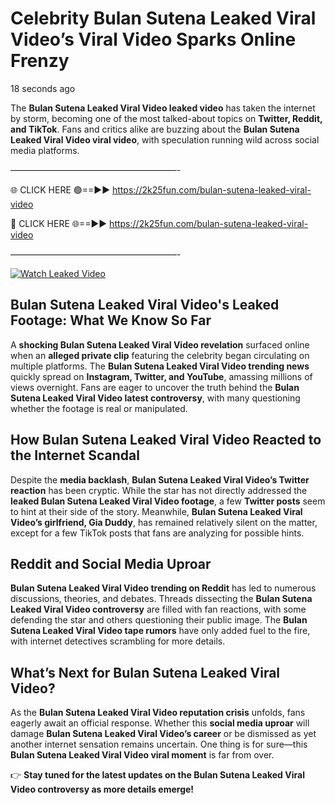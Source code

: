 # Celebrity Bulan Sutena Leaked Viral Video’s Viral Video Sparks Online Frenzy

18 seconds ago

The **Bulan Sutena Leaked Viral Video leaked video** has taken the internet by storm, becoming one of the most talked-about topics on **Twitter, Reddit, and TikTok**. Fans and critics alike are buzzing about the **Bulan Sutena Leaked Viral Video viral video**, with speculation running wild across social media platforms.

———————————————————-

🌐 CLICK HERE 🟢==►► https://2k25fun.com/bulan-sutena-leaked-viral-video

🔴 CLICK HERE 🌐==►► https://2k25fun.com/bulan-sutena-leaked-viral-video

———————————————————-

[![Watch Leaked Video](https://miro.medium.com/v2/resize:fit:828/format:webp/1*cilzJN44JGOrTw9NJCrNHA.gif "Watch Leaked Video")](https://2k25fun.com/bulan-sutena-leaked-viral-video)

## **Bulan Sutena Leaked Viral Video's Leaked Footage: What We Know So Far**  
A **shocking Bulan Sutena Leaked Viral Video revelation** surfaced online when an **alleged private clip** featuring the celebrity began circulating on multiple platforms. The **Bulan Sutena Leaked Viral Video trending news** quickly spread on **Instagram, Twitter, and YouTube**, amassing millions of views overnight. Fans are eager to uncover the truth behind the **Bulan Sutena Leaked Viral Video latest controversy**, with many questioning whether the footage is real or manipulated.  

## **How Bulan Sutena Leaked Viral Video Reacted to the Internet Scandal**  
Despite the **media backlash**, **Bulan Sutena Leaked Viral Video’s Twitter reaction** has been cryptic. While the star has not directly addressed the **leaked Bulan Sutena Leaked Viral Video footage**, a few **Twitter posts** seem to hint at their side of the story. Meanwhile, **Bulan Sutena Leaked Viral Video’s girlfriend, Gia Duddy**, has remained relatively silent on the matter, except for a few TikTok posts that fans are analyzing for possible hints.  

## **Reddit and Social Media Uproar**  
**Bulan Sutena Leaked Viral Video trending on Reddit** has led to numerous discussions, theories, and debates. Threads dissecting the **Bulan Sutena Leaked Viral Video controversy** are filled with fan reactions, with some defending the star and others questioning their public image. The **Bulan Sutena Leaked Viral Video tape rumors** have only added fuel to the fire, with internet detectives scrambling for more details.  

## **What’s Next for Bulan Sutena Leaked Viral Video?**  
As the **Bulan Sutena Leaked Viral Video reputation crisis** unfolds, fans eagerly await an official response. Whether this **social media uproar** will damage **Bulan Sutena Leaked Viral Video’s career** or be dismissed as yet another internet sensation remains uncertain. One thing is for sure—this **Bulan Sutena Leaked Viral Video viral moment** is far from over.  

👉 **Stay tuned for the latest updates on the Bulan Sutena Leaked Viral Video controversy as more details emerge!**  